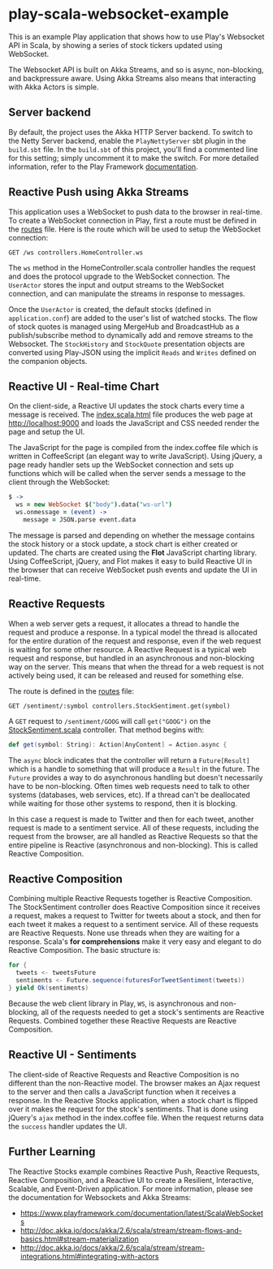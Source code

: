 # play-scala-websocket-example

This is an example Play application that shows how to use Play's Websocket API in Scala, by showing a series of stock tickers updated using WebSocket.

The Websocket API is built on Akka Streams, and so is async, non-blocking, and backpressure aware.  Using Akka Streams also means that interacting with Akka Actors is simple.

## Server backend

By default, the project uses the Akka HTTP Server backend. To switch to the Netty Server backend, enable the `PlayNettyServer` sbt plugin in the `build.sbt` file.
In the `build.sbt` of this project, you'll find a commented line for this setting; simply uncomment it to make the switch.
For more detailed information, refer to the Play Framework [documentation](https://www.playframework.com/documentation/3.0.x/Server).

## Reactive Push using Akka Streams

This application uses a WebSocket to push data to the browser in real-time.  To create a WebSocket connection in Play, first a route must be defined in the <a href="#code/conf/routes" class="shortcut">routes</a> file.  Here is the route which will be used to setup the WebSocket connection:

```routes
GET /ws controllers.HomeController.ws
```

The `ws` method in the HomeController.scala controller handles the request and does the protocol upgrade to the WebSocket connection.  The `UserActor` stores the input and output streams to the WebSocket connection, and can manipulate the streams in response to messages.

Once the `UserActor` is created, the default stocks (defined in `application.conf`) are added to the user's list of watched stocks.  The flow of stock quotes is managed using MergeHub and BroadcastHub as a publish/subscribe method to dynamically add and remove streams to the Websocket.  The `StockHistory` and `StockQuote` presentation objects are converted using Play-JSON using the implicit `Reads` and `Writes` defined on the companion objects.

## Reactive UI - Real-time Chart

On the client-side, a Reactive UI updates the stock charts every time a message is received.  The <a href="#code/app/views/index.scala.html" class="shortcut">index.scala.html</a> file produces the web page at <http://localhost:9000> and loads the JavaScript and CSS needed render the page and setup the UI.

The JavaScript for the page is compiled from the index.coffee file which is written in CoffeeScript (an elegant way to write JavaScript).  Using jQuery, a page ready handler sets up the WebSocket connection and sets up functions which will be called when the server sends a message to the client through the WebSocket:

```coffee
$ ->
  ws = new WebSocket $("body").data("ws-url")
  ws.onmessage = (event) ->
    message = JSON.parse event.data
```

The message is parsed and depending on whether the message contains the stock history or a stock update, a stock chart is either created or updated.  The charts are created using the **Flot** JavaScript charting library.  Using CoffeeScript, jQuery, and Flot makes it easy to build Reactive UI in the browser that can receive WebSocket push events and update the UI in real-time.

## Reactive Requests

When a web server gets a request, it allocates a thread to handle the request and produce a response.  In a typical model the thread is allocated for the entire duration of the request and response, even if the web request is waiting for some other resource.  A Reactive Request is a typical web request and response, but handled in an asynchronous and non-blocking way on the server.  This means that when the thread for a web request is not actively being used, it can be released and reused for something else.

The route is defined in the <a href="#code/conf/routes" class="shortcut">routes</a> file:

```routes
GET /sentiment/:symbol controllers.StockSentiment.get(symbol)
```

A `GET` request to `/sentiment/GOOG` will call `get("GOOG")` on the <a href="#code/app/controllers/StockSentiment.scala" class="shortcut">StockSentiment.scala</a> controller.  That method begins with:

```scala
def get(symbol: String): Action[AnyContent] = Action.async {
```

The `async` block indicates that the controller will return a `Future[Result]` which is a handle to something that will produce a `Result` in the future.  The `Future` provides a way to do asynchronous handling but doesn't necessarily have to be non-blocking.  Often times web requests need to talk to other systems (databases, web services, etc).  If a thread can't be deallocated while waiting for those other systems to respond, then it is blocking.

In this case a request is made to Twitter and then for each tweet, another request is made to a sentiment service.  All of these requests, including the request from the browser, are all handled as Reactive Requests so that the entire pipeline is Reactive (asynchronous and non-blocking).  This is called Reactive Composition.

## Reactive Composition

Combining multiple Reactive Requests together is Reactive Composition.  The StockSentiment controller does Reactive Composition since it receives a request, makes a request to Twitter for tweets about a stock, and then for each tweet it makes a request to a sentiment service.  All of these requests are Reactive Requests.  None use threads when they are waiting for a response.  Scala's **for comprehensions** make it very easy and elegant to do Reactive Composition.  The basic structure is:

```scala
for {
  tweets <- tweetsFuture
  sentiments <- Future.sequence(futuresForTweetSentiment(tweets))
} yield Ok(sentiments)
```

Because the web client library in Play, `WS`, is asynchronous and non-blocking, all of the requests needed to get a stock's sentiments are Reactive Requests.  Combined together these Reactive Requests are Reactive Composition.

## Reactive UI - Sentiments

The client-side of Reactive Requests and Reactive Composition is no different than the non-Reactive model.  The browser makes an Ajax request to the server and then calls a JavaScript function when it receives a response.  In the Reactive Stocks application, when a stock chart is flipped over it makes the request for the stock's sentiments.  That is done using jQuery's `ajax` method in the index.coffee file.  When the request returns data the `success` handler updates the UI.

## Further Learning

The Reactive Stocks example combines Reactive Push, Reactive Requests, Reactive Composition, and a Reactive UI to create a Resilient, Interactive, Scalable, and Event-Driven application.  For more information, please see the documentation for Websockets and Akka Streams:

* <https://www.playframework.com/documentation/latest/ScalaWebSockets>
* <http://doc.akka.io/docs/akka/2.6/scala/stream/stream-flows-and-basics.html#stream-materialization>
* <http://doc.akka.io/docs/akka/2.6/scala/stream/stream-integrations.html#integrating-with-actors>
